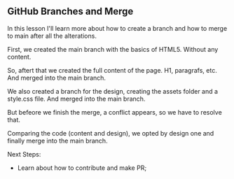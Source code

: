 ## GitHub Branches and Merge

In this lesson I'll learn more about how to create a branch and how to merge to main after all the alterations.

First, we created the main branch with the basics of HTML5. Without any content.

So, aftert that we created the full content of the page. H1, paragrafs, etc. And merged into the main branch.

We also created a branch for the design, creating the assets folder and a style.css file. And merged into the main branch.

But befeore we finish the merge, a conflict appears, so we have to resolve that.

Comparing the code (content and design), we opted by design one and finally merge into the main branch.

Next Steps:
- Learn about how to contribute and make PR;